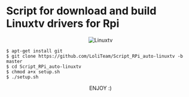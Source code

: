 <h1> Script for download and build Linuxtv drivers for Rpi </h1>
<p align="center">
<img src="https://www.linuxtv.org/images/linuxtv.png" alt="Linuxtv" />
</p>

    $ apt-get install git
    $ git clone https://github.com/LoliTeam/Script_RPi_auto-linuxtv -b master
    $ cd Script_RPi_auto-linuxtv
    $ chmod a+x setup.sh
    $ ./setup.sh

<p align="center">
ENJOY :)
</p>